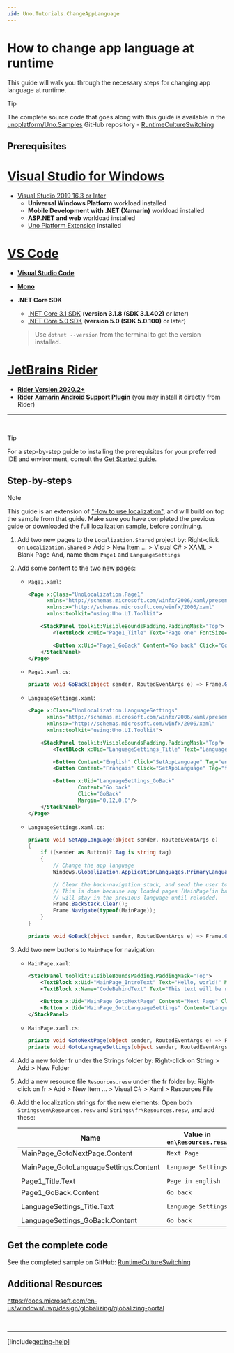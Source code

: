 ```yaml
---
uid: Uno.Tutorials.ChangeAppLanguage
---
```


# How to change app language at runtime

This guide will walk you through the necessary steps for changing app language at runtime.

> [!TIP]
> The complete source code that goes along with this guide is available in the [unoplatform/Uno.Samples](https://github.com/unoplatform/Uno.Samples) GitHub repository - [RuntimeCultureSwitching](https://github.com/unoplatform/Uno.Samples/tree/master/UI/LocalizationSamples/RuntimeCultureSwitching)

## Prerequisites

# [Visual Studio for Windows](#tab/tabid-vswin)

* [Visual Studio 2019 16.3 or later](http://www.visualstudio.com/downloads/)
  * **Universal Windows Platform** workload installed
  * **Mobile Development with .NET (Xamarin)** workload installed
  * **ASP**.**NET and web** workload installed
  * [Uno Platform Extension](https://marketplace.visualstudio.com/items?itemName=unoplatform.uno-platform-addin-2022) installed

# [VS Code](#tab/tabid-vscode)

* [**Visual Studio Code**](https://code.visualstudio.com/)

* [**Mono**](https://www.mono-project.com/download/stable/)

* **.NET Core SDK**
    * [.NET Core 3.1 SDK](https://dotnet.microsoft.com/download/dotnet-core/3.1) (**version 3.1.8 (SDK 3.1.402)** or later)
    * [.NET Core 5.0 SDK](https://dotnet.microsoft.com/download/dotnet-core/5.0) (**version 5.0 (SDK 5.0.100)** or later)

    > Use `dotnet --version` from the terminal to get the version installed.

# [JetBrains Rider](#tab/tabid-rider)

* [**Rider Version 2020.2+**](https://www.jetbrains.com/rider/download/)
* [**Rider Xamarin Android Support Plugin**](https://plugins.jetbrains.com/plugin/12056-rider-xamarin-android-support/) (you may install it directly from Rider)

***

<br>

> [!Tip]
> For a step-by-step guide to installing the prerequisites for your preferred IDE and environment, consult the [Get Started guide](../get-started.md).

## Step-by-steps
> [!NOTE]
> This guide is an extension of ["How to use localization"](localization.md), and will build on top the sample from that guide.
> Make sure you have completed the previous guide or downloaded the [full localization sample](https://github.com/unoplatform/Uno.Samples/tree/master/UI/LocalizationSamples/Localization), before continuing.

1. Add two new pages to the `Localization.Shared` project by:
    Right-click on `Localization.Shared` > Add > New Item ... > Visual C# > XAML > Blank Page
    And, name them `Page1` and `LanguageSettings`
1. Add some content to the two new pages:
    - `Page1.xaml`:
        ```xml
        <Page x:Class="UnoLocalization.Page1"
              xmlns="http://schemas.microsoft.com/winfx/2006/xaml/presentation"
              xmlns:x="http://schemas.microsoft.com/winfx/2006/xaml"
              xmlns:toolkit="using:Uno.UI.Toolkit">

            <StackPanel toolkit:VisibleBoundsPadding.PaddingMask="Top">
                <TextBlock x:Uid="Page1_Title" Text="Page one" FontSize="30" />

                <Button x:Uid="Page1_GoBack" Content="Go back" Click="GoBack" />
            </StackPanel>
        </Page>
        ```
    - `Page1.xaml.cs`:
        ```cs
        private void GoBack(object sender, RoutedEventArgs e) => Frame.GoBack();
        ```
    - `LanguageSettings.xaml`:
        ```xml
        <Page x:Class="UnoLocalization.LanguageSettings"
              xmlns="http://schemas.microsoft.com/winfx/2006/xaml/presentation"
              xmlns:x="http://schemas.microsoft.com/winfx/2006/xaml"
              xmlns:toolkit="using:Uno.UI.Toolkit">

            <StackPanel toolkit:VisibleBoundsPadding.PaddingMask="Top">
                <TextBlock x:Uid="LanguageSettings_Title" Text="Language Settings" FontSize="30" />

                <Button Content="English" Click="SetAppLanguage" Tag="en" />
                <Button Content="Français" Click="SetAppLanguage" Tag="fr" />

                <Button x:Uid="LanguageSettings_GoBack"
                        Content="Go back"
                        Click="GoBack"
                        Margin="0,12,0,0"/>
            </StackPanel>
        </Page>
        ```
    - `LanguageSettings.xaml.cs`:
        ```cs
        private void SetAppLanguage(object sender, RoutedEventArgs e)
        {
            if ((sender as Button)?.Tag is string tag)
            {
                // Change the app language
                Windows.Globalization.ApplicationLanguages.PrimaryLanguageOverride = tag;

                // Clear the back-navigation stack, and send the user to MainPage
                // This is done because any loaded pages (MainPage(in back-stack) and LanguageSettings (current active page))
                // will stay in the previous language until reloaded.
                Frame.BackStack.Clear();
                Frame.Navigate(typeof(MainPage));
            }
        }

        private void GoBack(object sender, RoutedEventArgs e) => Frame.GoBack();
        ```

1. Add two new buttons to `MainPage` for navigation:
    - `MainPage.xaml`:
        ```xml
        <StackPanel toolkit:VisibleBoundsPadding.PaddingMask="Top">
            <TextBlock x:Uid="MainPage_IntroText" Text="Hello, world!" Margin="20" FontSize="30" />
            <TextBlock x:Name="CodeBehindText" Text="This text will be replaced" />

            <Button x:Uid="MainPage_GotoNextPage" Content="Next Page" Click="GotoNextPage" />
            <Button x:Uid="MainPage_GotoLanguageSettings" Content="Language Settings" Click="GotoLanguageSettings" />
        </StackPanel>
        ```
    - `MainPage.xaml.cs`:
        ```cs
        private void GotoNextPage(object sender, RoutedEventArgs e) => Frame.Navigate(typeof(Page1));
        private void GotoLanguageSettings(object sender, RoutedEventArgs e) => Frame.Navigate(typeof(LanguageSettings));
        ```
1. Add a new folder fr under the Strings folder by: Right-click on String > Add > New Folder

1. Add a new resource file `Resources.resw` under the fr folder by: Right-click on fr > Add > New Item ... > Visual C# > Xaml > Resources File

1. Add the localization strings for the new elements:
    Open both `Strings\en\Resources.resw` and `Strings\fr\Resources.resw`, and add these:

    |Name|Value in `en\Resources.resw`|Value in `fr\Resources.resw`|
    |-|-|-|
    |MainPage_GotoNextPage.Content|`Next Page`|`Page suivante`|
    |MainPage_GotoLanguageSettings.Content|`Language Settings`|`Paramètres de langue`|
    |Page1_Title.Text|`Page in english`|`Page en français`|
    |Page1_GoBack.Content|`Go back`|`Retourner`|
    |LanguageSettings_Title.Text|`Language Settings`|`Paramètres de langue`|
    |LanguageSettings_GoBack.Content|`Go back`|`Retourner`|

## Get the complete code

See the completed sample on GitHub: [RuntimeCultureSwitching](https://github.com/unoplatform/Uno.Samples/tree/master/UI/LocalizationSamples/RuntimeCultureSwitching)

## Additional Resources
https://docs.microsoft.com/en-us/windows/uwp/design/globalizing/globalizing-portal

<br>

***

[!include[getting-help](../getting-help.md)]
